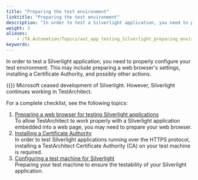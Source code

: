 ```yaml
--- 
title: "Preparing the test environment"
linktitle: "Preparing the test environment"
description: "In order to test a Silverlight application, you need to properly configure your test environment. This may include preparing a web browser's settings, installing a Certificate Authority, and possibly other actions."
weight: 3
aliases: 
    - /TA_Automation/Topics/aut_app_testing_Silverlight_preparing_environment.html
keywords: 
---
```


In order to test a Silverlight application, you need to properly configure your test environment. This may include preparing a web browser's settings, installing a Certificate Authority, and possibly other actions.

{{<warning>}} Microsoft ceased development of Silverlight. However, Silverlight continues working in TestArchitect.

For a complete checklist, see the following topics:

1.  [Preparing a web browser for testing Silverlight applications](/TA_Automation/Topics/aut_app_testing_Silverlight_apps_prepraring_browser.html)  
To allow TestArchitect to work properly with a Silverlight application embedded into a web page, you may need to prepare your web browser.
2.  [Installing a Certificate Authority](/TA_Automation/Topics/aut_app_testing_Silverlight_apps_installing_CA.html)  
In order to test Silverlight applications running over the HTTPS protocol, installing a TestArchitect Certificate Authority \(CA\) on your test machine is required.
3.  [Configuring a test machine for Silverlight](/TA_Automation/Topics/aut_app_testing_Silverlight_apps_preparation.html)  
Preparing your test machine to ensure the testability of your Silverlight application.




